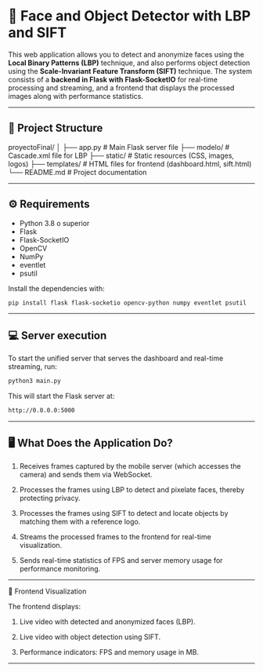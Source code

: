 # 🧠 Face and Object Detector with LBP and SIFT

This web application allows you to detect and anonymize faces using the **Local Binary Patterns (LBP)** technique, and also performs object detection using the **Scale-Invariant Feature Transform (SIFT)** technique. The system consists of a **backend in Flask with Flask-SocketIO** for real-time processing and streaming, and a frontend that displays the processed images along with performance statistics.

---

## 📁 Project Structure

proyectoFinal/
│
├── app.py                # Main Flask server file
├── modelo/               # Cascade.xml file for LBP
├── static/               # Static resources (CSS, images, logos)
├── templates/            # HTML files for frontend (dashboard.html, sift.html)
└── README.md             # Project documentation

---

## ⚙️ Requirements

- Python 3.8 o superior
- Flask
- Flask-SocketIO
- OpenCV
- NumPy
- eventlet
- psutil

Install the dependencies with:

```bash
pip install flask flask-socketio opencv-python numpy eventlet psutil
```

---

## 💻 Server execution

To start the unified server that serves the dashboard and real-time streaming, run:
```bash
python3 main.py
```


This will start the Flask server at:
```bash
http://0.0.0.0:5000
```
---

## 🖥️ What Does the Application Do?

1. Receives frames captured by the mobile server (which accesses the camera) and sends them via WebSocket.

2. Processes the frames using LBP to detect and pixelate faces, thereby protecting privacy.

3. Processes the frames using SIFT to detect and locate objects by matching them with a reference logo.

4. Streams the processed frames to the frontend for real-time visualization.

5. Sends real-time statistics of FPS and server memory usage for performance monitoring.

---

📄 Frontend Visualization

The frontend displays:

1. Live video with detected and anonymized faces (LBP).

2. Live video with object detection using SIFT.

3. Performance indicators: FPS and memory usage in MB.

---
